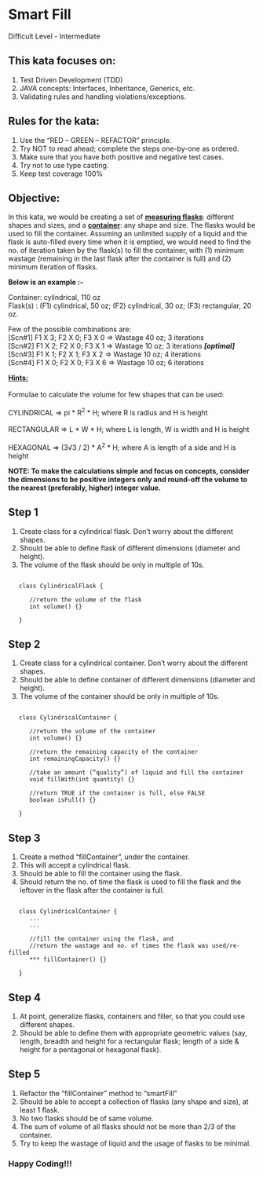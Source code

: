 # Smart Fill

Difficult Level - Intermediate

## This kata focuses on:
1) Test Driven Development (TDD)
2) JAVA concepts: Interfaces, Inheritance, Generics, etc.
3) Validating rules and handling violations/exceptions.

## Rules for the kata:
1) Use the “RED – GREEN – REFACTOR” principle.
2) Try NOT to read ahead; complete the steps one-by-one as ordered.
3) Make sure that you have both positive and negative test cases.
4) Try not to use type casting.
5) Keep test coverage 100%

## Objective:
In this kata, we would be creating a set of <b><u>measuring flasks</u></b>: different shapes and 
sizes, and a <b><u>container</u></b>: any shape and size. The flasks would be used to fill the container. 
Assuming an unlimited supply of a liquid and the flask is auto-filled every time when it is emptied, 
we would need to find the no. of iteration taken by the flask(s) to fill the container, with 
(1) minimum wastage (remaining in the last flask after the container is full) and (2) minimum iteration of flasks.

**Below is an example :-**

Container: cylindrical, 110 oz <br>
Flask(s) : (F1) cylindrical, 50 oz; (F2) cylindrical, 30 oz; (F3) rectangular, 20 oz. <br>

Few of the possible combinations are: <br>
[Scn#1] F1 X 3; F2 X 0; F3 X 0   => Wastage 40 oz; 3 iterations <br>
[Scn#2] F1 X 2; F2 X 0; F3 X 1   => Wastage 10 oz; 3 iterations ***[optimal]*** <br>
[Scn#3] F1 X 1; F2 X 1; F3 X 2   => Wastage 10 oz; 4 iterations <br>
[Scn#4] F1 X 0; F2 X 0; F3 X 6   => Wastage 10 oz; 6 iterations <br>

<b><u>Hints:</u></b><br><br>
Formulae to calculate the volume for few shapes that can be used:<br><br>
CYLINDRICAL => pi * R<sup>2</sup> * H; where R is radius and H is height<br><br>
RECTANGULAR => L * W * H; where L is length, W is width and H is height<br><br>
HEXAGONAL => (3&radic;3 / 2) * A<sup>2</sup> * H; where A is length of a side and H is height

**NOTE: To make the calculations simple and focus on concepts, consider the dimensions to be positive integers only 
and round-off the volume to the nearest (preferably, higher) integer value.**

## Step 1
1) Create class for a cylindrical flask. Don’t worry about the different shapes.
2) Should be able to define flask of different dimensions (diameter and height).
3) The volume of the flask should be only in multiple of 10s.

<pre><code>
   class CylindricalFlask {

      //return the volume of the flask
      int volume() {}

   }
</code></pre>

## Step 2
1) Create class for a cylindrical container. Don’t worry about the different shapes.
2) Should be able to define container of different dimensions (diameter and height).
3) The volume of the container should be only in multiple of 10s.

<pre><code>
   class CylindricalContainer {

      //return the volume of the container
      int volume() {}

      //return the remaining capacity of the container
      int remainingCapacity() {}

      //take an amount (“quality”) of liquid and fill the container
      void fillWith(int quantity) {}

      //return TRUE if the container is full, else FALSE
      boolean isFull() {}

   }
</code></pre>

## Step 3
1) Create a method “fillContainer”, under the container.
2) This will accept a cylindrical flask.
3) Should be able to fill the container using the flask.
4) Should return the no. of time the flask is used to fill the flask and the leftover in the flask after the container is full.

<pre><code>
   class CylindricalContainer {
      ...
      ...

      //fill the container using the flask, and
      //return the wastage and no. of times the flask was used/re-filled
      *** fillContainer() {}

   }
</code></pre>

## Step 4
1) At point, generalize flasks, containers and filler, so that you could use different shapes.
2) Should be able to define them with appropriate geometric values (say, length, breadth and height for a rectangular 
flask; length of a side & height for a pentagonal or hexagonal flask).

## Step 5
1) Refactor the “fillContainer” method to “smartFill”
2) Should be able to accept a collection of flasks (any shape and size), at least 1 flask.
3) No two flasks should be of same volume.
4) The sum of volume of all flasks should not be more than 2/3 of the container.
5) Try to keep the wastage of liquid and the usage of flasks to be minimal.

### Happy Coding!!!
